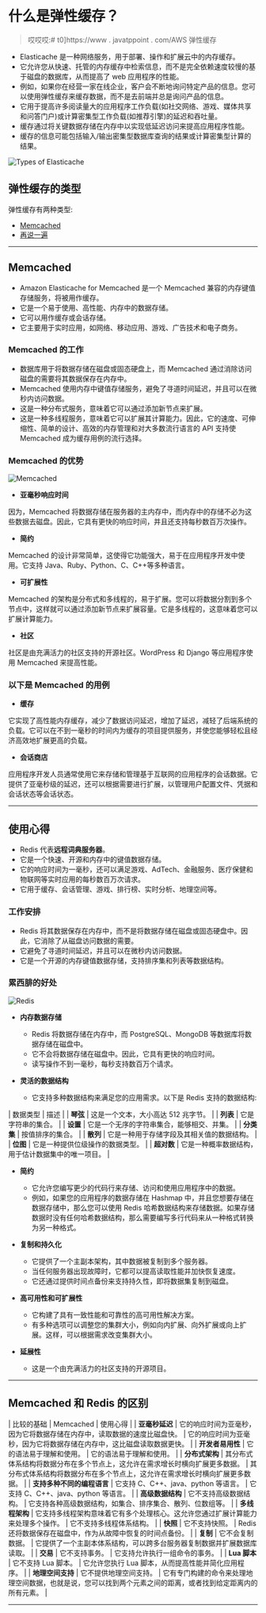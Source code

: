 # 什么是弹性缓存？

> 哎哎哎:# t0]https://www . javatppoint . com/AWS 弹性缓存

*   Elasticache 是一种网络服务，用于部署、操作和扩展云中的内存缓存。
*   它允许您从快速、托管的内存缓存中检索信息，而不是完全依赖速度较慢的基于磁盘的数据库，从而提高了 web 应用程序的性能。
*   例如，如果你在经营一家在线企业，客户会不断地询问特定产品的信息。您可以使用弹性缓存来缓存数据，而不是去前端并总是询问产品的信息。
*   它用于提高许多阅读量大的应用程序工作负载(如社交网络、游戏、媒体共享和问答门户)或计算密集型工作负载(如推荐引擎)的延迟和吞吐量。
*   缓存通过将关键数据存储在内存中以实现低延迟访问来提高应用程序性能。
*   缓存的信息可能包括输入/输出密集型数据库查询的结果或计算密集型计算的结果。

![Types of Elasticache](img/abf6a852e6694c48578705a918077226.png)

## 弹性缓存的类型

弹性缓存有两种类型:

*   [Memcached](#Memcached)
*   [再说一遍](#Redis)

* * *

## Memcached

*   Amazon Elasticache for Memcached 是一个 Memcached 兼容的内存键值存储服务，将被用作缓存。
*   它是一个易于使用、高性能、内存中的数据存储。
*   它可以用作缓存或会话存储。
*   它主要用于实时应用，如网络、移动应用、游戏、广告技术和电子商务。

### Memcached 的工作

*   数据库用于将数据存储在磁盘或固态硬盘上，而 Memcached 通过消除访问磁盘的需要将其数据保存在内存中。
*   Memcached 使用内存中键值存储服务，避免了寻道时间延迟，并且可以在微秒内访问数据。
*   这是一种分布式服务，意味着它可以通过添加新节点来扩展。
*   这是一种多线程服务，意味着它可以扩展其计算能力。因此，它的速度、可伸缩性、简单的设计、高效的内存管理和对大多数流行语言的 API 支持使 Memcached 成为缓存用例的流行选择。

### Memcached 的优势

![Memcached](img/392df1d3cb56f5202d5e417497d1f1b1.png)

*   **亚毫秒响应时间**

因为，Memcached 将数据存储在服务器的主内存中，而内存中的存储不必为这些数据去磁盘。因此，它具有更快的响应时间，并且还支持每秒数百万次操作。

*   **简约**

Memcached 的设计非常简单，这使得它功能强大，易于在应用程序开发中使用。它支持 Java、Ruby、Python、C、C++等多种语言。

*   **可扩展性**

Memcached 的架构是分布式和多线程的，易于扩展。您可以将数据分割到多个节点中，这样就可以通过添加新节点来扩展容量。它是多线程的，这意味着您可以扩展计算能力。

*   **社区**

社区是由充满活力的社区支持的开源社区。WordPress 和 Django 等应用程序使用 Memcached 来提高性能。

### 以下是 Memcached 的用例

*   **缓存**

它实现了高性能内存缓存，减少了数据访问延迟，增加了延迟，减轻了后端系统的负载。它可以在不到一毫秒的时间内为缓存的项目提供服务，并使您能够轻松且经济高效地扩展更高的负载。

*   **会话商店**

应用程序开发人员通常使用它来存储和管理基于互联网的应用程序的会话数据。它提供了亚毫秒级的延迟，还可以根据需要进行扩展，以管理用户配置文件、凭据和会话状态等会话状态。

* * *

## 使用心得

*   Redis 代表**远程词典服务器**。
*   它是一个快速、开源和内存中的键值数据存储。
*   它的响应时间为一毫秒，还可以满足游戏、AdTech、金融服务、医疗保健和物联网等实时应用的每秒数百万次请求。
*   它用于缓存、会话管理、游戏、排行榜、实时分析、地理空间等。

### 工作安排

*   Redis 将其数据保存在内存中，而不是将数据存储在磁盘或固态硬盘中。因此，它消除了从磁盘访问数据的需要。
*   它避免了寻道时间延迟，并且可以在微秒内访问数据。
*   它是一个开源的内存键值数据存储，支持排序集和列表等数据结构。

### 累西腓的好处

![Redis](img/74b4ebfb34f33d651bc23c178ec9f26c.png)

*   **内存数据存储**
    *   Redis 将数据存储在内存中，而 PostgreSQL、MongoDB 等数据库将数据存储在磁盘中。
    *   它不会将数据存储在磁盘中。因此，它具有更快的响应时间。
    *   读写操作不到一毫秒，每秒支持数百万个请求。

*   **灵活的数据结构**
    *   它支持多种数据结构来满足您的应用需求。以下是 Redis 支持的数据结构:

| 数据类型 | 描述 |
| **琴弦** | 这是一个文本，大小高达 512 兆字节。 |
| **列表** | 它是字符串的集合。 |
| **设置** | 它是一个无序的字符串集合，能够相交、并集。 |
| **分类集** | 按值排序的集合。 |
| **散列** | 它是一种用于存储字段及其相关值的数据结构。 |
| **位图** | 它是一种提供位级操作的数据类型。 |
| **超对数** | 它是一种概率数据结构，用于估计数据集中的唯一项目。 |

*   **简约**
    *   它允许您编写更少的代码行来存储、访问和使用应用程序中的数据。
    *   例如，如果您的应用程序的数据存储在 Hashmap 中，并且您想要存储在数据存储中，那么您可以使用 Redis 哈希数据结构来存储数据。如果存储数据时没有任何哈希数据结构，那么需要编写多行代码来从一种格式转换为另一种格式。

*   **复制和持久化**
    *   它提供了一个主副本架构，其中数据被复制到多个服务器。
    *   当任何服务器出现故障时，它都可以提高读取性能并加快恢复速度。
    *   它还通过提供时间点备份来支持持久性，即将数据集复制到磁盘。

*   **高可用性和可扩展性**
    *   它构建了具有一致性能和可靠性的高可用性解决方案。
    *   有多种选项可以调整您的集群大小，例如向内扩展、向外扩展或向上扩展。这样，可以根据需求改变集群大小。

*   **延展性**
    *   这是一个由充满活力的社区支持的开源项目。

* * *

## Memcached 和 Redis 的区别

| 比较的基础 | Memcached | 使用心得 |
| **亚毫秒延迟** | 它的响应时间为亚毫秒，因为它将数据存储在内存中，读取数据的速度比磁盘快。 | 它的响应时间为亚毫秒，因为它将数据存储在内存中，这比磁盘读取数据更快。 |
| **开发者易用性** | 它的语法易于理解和使用。 | 它的语法易于理解和使用。 |
| **分布式架构** | 其分布式体系结构将数据分布在多个节点上，这允许在需求增长时横向扩展更多数据。 | 其分布式体系结构将数据分布在多个节点上，这允许在需求增长时横向扩展更多数据。 |
| **支持多种不同的编程语言** | 它支持 C、C++、java、python 等语言。 | 它支持 C、C++、java、python 等语言。 |
| **高级数据结构** | 它不支持高级数据结构。 | 它支持各种高级数据结构，如集合、排序集合、散列、位数组等。 |
| **多线程架构** | 它支持多线程架构意味着它有多个处理核心。这允许您通过扩展计算能力来处理多个操作。 | 它不支持多线程体系结构。 |
| **快照** | 它不支持快照。 | Redis 还将数据保存在磁盘中，作为从故障中恢复的时间点备份。 |
| **复制** | 它不会复制数据。 | 它提供了一个主副本体系结构，可以跨多台服务器复制数据并扩展数据库读取。 |
| **交易** | 它不支持事务。 | 它支持允许执行一组命令的事务。 |
| **Lua 脚本** | 它不支持 Lua 脚本。 | 它允许您执行 Lua 脚本，从而提高性能并简化应用程序。 |
| **地理空间支持** | 它不提供地理空间支持。 | 它有专门构建的命令来处理地理空间数据，也就是说，您可以找到两个元素之间的距离，或者找到给定距离内的所有元素。 |

* * *